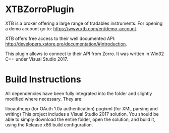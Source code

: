 # XTBZorroPlugin
XTB is a broker offering a large range of tradables instruments.
For opening a demo account go to: https://www.xtb.com/en/demo-account.

XTB offers free access to their well documented API: http://developers.xstore.pro/documentation/#introduction.

This plugin allows to connect to their API from Zorro. It was written in Win32 C++ under Visual Studio 2017.

# Build Instructions
All dependencies have been fully integrated into the folder and slightly modified where necessary. They are:

liboauthcpp (for OAuth 1.0a authentication)
pugixml (for XML parsing and writing)
This project includes a Visual Studio 2017 solution. You should be able to simply download the entire folder, open the solution, and build it, using the Release x86 build configuration.
